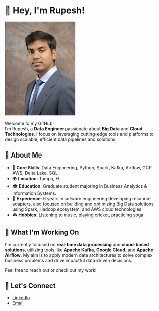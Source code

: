 # 👋 Hey, I'm Rupesh!

<!--
![Alt text](rupeshpurum.jpg)
-->

<img src="rupeshpurum.jpg" alt="image" style="height: 300px; width: auto;">


Welcome to my GitHub!<br> 
I’m Rupesh, a **Data Engineer** passionate about **Big Data** and **Cloud Technologies**. I focus on leveraging cutting-edge tools and platforms to design scalable, efficient data pipelines and solutions.

## 🎯 About Me

- 🔧 **Core Skills**: Data Engineering, Python, Spark, Kafka, Airflow, GCP, AWS, Delta Lake, SQL
- 🌍 **Location**: Tampa, FL
- 🎓 **Education**: Graduate student majoring in Business Analytics & Information Systems.
- 💼 **Experience**: 6 years in sofware engineering developing resource adapters, also focused on building and optimizing Big Data solutions using Spark, Hadoop ecosystem, and AWS cloud technologies
- 🎮 **Hobbies**: Listening to music, playing cricket, practicing yoga

## 🚀 What I'm Working On

I'm currently focused on **real-time data processing** and **cloud-based solutions**, utilizing tools like **Apache Kafka**, **Google Cloud**, and **Apache Airflow**. My aim is to apply modern data architectures to solve complex business problems and drive impactful data-driven decisions.

Feel free to reach out or check out my work!

## 🔗 Let's Connect

- [LinkedIn](https://www.linkedin.com/in/rupeshpurum/)
- [Email](rupeshpurum@usf.edu)